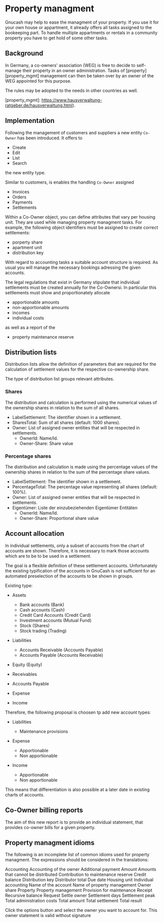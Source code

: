 # Property managment

Gnucash may help to ease the managment of your property. If you use it
for your own house or appartment, it already offers all tasks assigned
to the bookeeping part.  To handle multiple appartments or rentals in
a community property you have to get hold of some other tasks.

## Background

In Germany, a co-owners' association (WEG) is free to decide to
self-manage their property in an owner administration. Tasks of
[property][property_mgmt] management can then be taken over by an
owner of the WEG appointed for this purpose.

The rules may be adopted to the needs in other countries as well.

[property_mgmt]: https://www.hausverwaltung-ratgeber.de/hausverwaltung.html).

## Implementation

Following the management of customers and suppliers a new entity `Co-Owner`
has been introduced. It offers to

* Create
* Edit
* List
* Search

the new entity type.

Similar to customers, is enables the handling `Co-Owner` assigned

* Invoices
* Orders
* Payments
* Settlements

Within a Co-Owner object, you can define attributes that vary per
housing unit. They are used while managing property managment tasks.
For example, the following object identifiers must be assigned to
create correct settlements:

* porperty share
* apartment unit
* distribution key

With regard to accounting tasks a suitable account structure is
required. As usual you will manage the necessary bookings adressing
the given accounts.

The legal regulations that exist in Germany stipulate that individual
settlements must be created annually for the Co-Ownersi. In particular
this settlements must show and proportionately allocate

* apportionable amounts
* non-apportionable amounts
* incomes
* individual costs

as well as a report of the

* property maintenance reserve

## Distribution lists

Distribution lists allow the definition of parameters that are
required for the calculation of settlement values for the respective
co-ownership share.

The type of distribution list groups relevant attributes.

### Shares

The distribution and calculation is performed using the numerical
values of the ownership shares in relation to the sum of all shares.

* LabelSettlement: The identifier shown in a settlement.
* SharesTotal: Sum of all shares (default: 1000 shares).
* Owner: List of assigned owner entities that will be respected in settlements.
  * OwnerId: Name/Id.
  * Owner-Share: Share value

### Percentage shares

The distribution and calculation is made using the percentage values
of the ownership shares in relation to the sum of the percentage share
values.

* LabelSettlement: The identifier shown in a settlement.
* PercentageTotal: The percentage value representing all shares (default: 100%).
* Owner: List of assigned owner entities that will be respected in settlements.
* Eigentümer: Liste der einzubeziehenden Eigentümer Entitäten
  * OwnerId: Name/Id.
  * Owner-Share: Proportional share value

## Account allocation

In individual settlements, only a subset of accounts from the chart of
accounts are shown. Therefore, it is necessary to mark those
accounts which are to be to be used in a settlement.

The goal is a flexible definition of these settlement accounts. Unfortunately
the existing typification of the accounts in GnuCash is not sufficient for an
automated preselection of the accounts to be shown in groups.

Existing type:

* Assets
  * Bank accounts (Bank)
  * Cash accounts (Cash)
  * Credit Card Accounts (Credit Card)
  * Investment accounts (Mutual Fund)
  * Stock (Shares)
  * Stock trading (Trading)
* Liabilities
  * Accounts Receivable (Accounts Payable)
  * Accounts Payable (Accounts Receivable)

* Equity (Equity)
* Receivables
* Accounts Payable

* Expense
* Income

Therefore, the following proposal is choosen tp add new account types:

* Liabilities
  * Maintenance provisions

* Expense
  * Apportionable
  * Non apportionable
* Income
  * Apportionable
  * Non apportionable

This means that differentiation is also possible at a later date in
existing charts of accounts.

## Co-Owner billing reports

The aim of this new report is to provide an individual statement, that
provides co-owner bills for a given property.

## Property managment idioms

The following is an incomplete list of common idioms used for property managment.
The expressions should be considered in the translations:

Accounting
Accounting of the owner
Additional payment
Amount
Amounts that cannot be distributed
Contribution to maintenance reserve
Credit balance
Distribution key
Distributor total
Due date
Housing unit
Individual accounting
Name of the account
Name of property management
Owner share
Property
Property management
Provision for maintenance
Receipt
Recursive balance
Request
Settle owner
Settlement days
Settlement peak
Total administration costs
Total amount
Total settlement
Total result

Click the options button and select the owner you want to account for.
This owner statement is valid without signature
